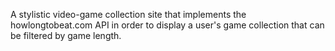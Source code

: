 A stylistic video-game collection site that implements the howlongtobeat.com API in order
to display a user's game collection that can be filtered by game length.

